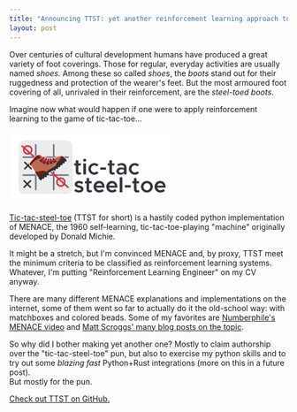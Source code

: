 ```yaml
---
title: "Announcing TTST: yet another reinforcement learning approach to tic-tac-toe"
layout: post
---
```


Over centuries of cultural development humans have produced a great variety of foot coverings.
Those for regular, everyday activities are usually named *shoes*.
Among these so called *shoes*, the *boots* stand out for their ruggedness and protection of the wearer's feet.
But the most armoured foot covering of all, unrivaled in their reinforcement, are the *steel-toed boots*.

Imagine now what would happen if one were to apply reinforcement learning to the game of tic-tac-toe...

![The logo of the tic-tac-steel-toe project: a boot stomping the winning stroke on a tic-tac-toe board.](https://raw.githubusercontent.com/EnricoMiccoli/tic-tac-steel-toe/master/img/logo.png)

[Tic-tac-steel-toe](https://github.com/EnricoMiccoli/tic-tac-steel-toe)
(TTST for short) is a hastily coded python implementation of MENACE, the 1960 self-learning, tic-tac-toe-playing "machine" originally developed by Donald Michie.

It might be a stretch, but I'm convinced MENACE and, by proxy, TTST meet the minimum criteria to be classified as reinforcement learning systems. 
Whatever, I'm putting "Reinforcement Learning Engineer" on my CV anyway.

There are many different MENACE explanations and implementations on the internet,
some of them went so far to actually do it the old-school way: with matchboxes and colored beads.
Some of my favorites are
[Numberphile's MENACE video](https://www.youtube.com/watch?v=R9c-_neaxeU)
and
[Matt Scroggs' many blog posts on the topic](https://www.mscroggs.co.uk/blog/19).

So why did I bother making yet another one?
Mostly to claim authorship over the "tic-tac-steel-toe" pun,
but also to exercise my python skills and to try out some *blazing fast* Python+Rust integrations (more on this in a future post). \
But mostly for the pun.

[Check out TTST on GitHub.](https://github.com/EnricoMiccoli/tic-tac-steel-toe)
